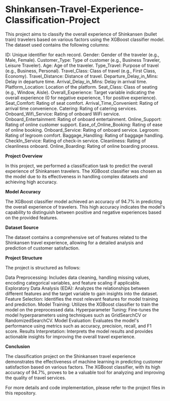 # Shinkansen-Travel-Experience-Classification-Project

This project aims to classify the overall experience of Shinkansen (bullet train) travelers based on various factors using the XGBoost classifier model. The dataset used contains the following columns:

ID: Unique identifier for each record.
Gender: Gender of the traveler (e.g., Male, Female).
Customer_Type: Type of customer (e.g., Business Traveler, Leisure Traveler).
Age: Age of the traveler.
Type_Travel: Purpose of travel (e.g., Business, Personal).
Travel_Class: Class of travel (e.g., First Class, Economy).
Travel_Distance: Distance of travel.
Departure_Delay_in_Mins: Delay in departure time.
Arrival_Delay_in_Mins: Delay in arrival time.
Platform_Location: Location of the platform.
Seat_Class: Class of seating (e.g., Window, Aisle).
Overall_Experience: Target variable indicating the overall experience (0 for negative experience, 1 for positive experience).
Seat_Comfort: Rating of seat comfort.
Arrival_Time_Convenient: Rating of arrival time convenience.
Catering: Rating of catering services.
Onboard_Wifi_Service: Rating of onboard WiFi service.
Onboard_Entertainment: Rating of onboard entertainment.
Online_Support: Rating of online customer support.
Ease_of_Online_Booking: Rating of ease of online booking.
Onboard_Service: Rating of onboard service.
Legroom: Rating of legroom comfort.
Baggage_Handling: Rating of baggage handling.
CheckIn_Service: Rating of check-in service.
Cleanliness: Rating of cleanliness onboard.
Online_Boarding: Rating of online boarding process.

**Project Overview**

In this project, we performed a classification task to predict the overall experience of Shinkansen travelers. The XGBoost classifier was chosen as the model due to its effectiveness in handling complex datasets and achieving high accuracy.

**Model Accuracy**

The XGBoost classifier model achieved an accuracy of 94.7% in predicting the overall experience of travelers. This high accuracy indicates the model's capability to distinguish between positive and negative experiences based on the provided features.

**Dataset Source**

The dataset contains a comprehensive set of features related to the Shinkansen travel experience, allowing for a detailed analysis and prediction of customer satisfaction.

**Project Structure**

The project is structured as follows:

Data Preprocessing: Includes data cleaning, handling missing values, encoding categorical variables, and feature scaling if applicable.
Exploratory Data Analysis (EDA): Analyzes the relationships between different features and the target variable to gain insights into the dataset.
Feature Selection: Identifies the most relevant features for model training and prediction.
Model Training: Utilizes the XGBoost classifier to train the model on the preprocessed data.
Hyperparameter Tuning: Fine-tunes the model hyperparameters using techniques such as GridSearchCV or RandomizedSearchCV.
Model Evaluation: Evaluates the model's performance using metrics such as accuracy, precision, recall, and F1 score.
Results Interpretation: Interprets the model results and provides actionable insights for improving the overall travel experience.

**Conclusion**

The classification project on the Shinkansen travel experience demonstrates the effectiveness of machine learning in predicting customer satisfaction based on various factors. The XGBoost classifier, with its high accuracy of 94.7%, proves to be a valuable tool for analyzing and improving the quality of travel services.

For more details and code implementation, please refer to the project files in this repository.
